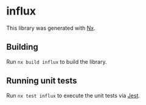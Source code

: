 # influx

This library was generated with [Nx](https://nx.dev).

## Building

Run `nx build influx` to build the library.

## Running unit tests

Run `nx test influx` to execute the unit tests via [Jest](https://jestjs.io).
